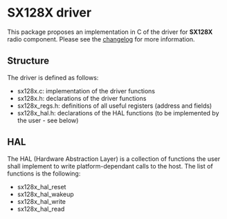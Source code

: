 # SX128X driver

This package proposes an implementation in C of the driver for **SX128X** radio component.
Please see the [changelog](CHANGELOG.md) for more information.

## Structure

The driver is defined as follows:

- sx128x.c: implementation of the driver functions
- sx128x.h: declarations of the driver functions
- sx128x_regs.h: definitions of all useful registers (address and fields)
- sx128x_hal.h: declarations of the HAL functions (to be implemented by the user - see below)

## HAL

The HAL (Hardware Abstraction Layer) is a collection of functions the user shall implement to write platform-dependant calls to the host. The list of functions is the following:

- sx128x_hal_reset
- sx128x_hal_wakeup
- sx128x_hal_write
- sx128x_hal_read
